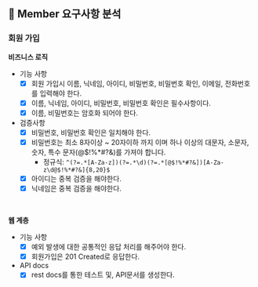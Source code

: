 
## 📌 Member 요구사항 분석

### 회원 가입

**비즈니스 로직**
- 기능 사항
  - [x] 회원 가입시 이름, 닉네임, 아이디, 비밀번호, 비밀번호 확인, 이메일, 전화번호를 입력해야 한다.
  - [x] 이름, 닉네임, 아이디, 비밀번호, 비밀번호 확인은 필수사항이다.
  - [x] 이름, 비밀번호는 암호화 되어야 한다.

- 검증사항
  - [x] 비밀번호, 비밀번호 확인은 일치해야 한다.
  - [x] 비밀번호는 최소 8자이상 ~ 20자이하 까지 이며 하나 이상의 대문자, 소문자, 숫자, 특수 문자(@$!%*#?&)를 가져야 합니다.
    - 정규식: `^(?=.*[A-Za-z])(?=.*\d)(?=.*[@$!%*#?&])[A-Za-z\d@$!%*#?&]{8,20}$`
  - [x] 아이디는 중복 검증을 해야한다.
  - [x] 닉네임은 중복 검증을 해야한다.

<br>

**웹 계층**
- 기능 사항
  - [x] 예외 발생에 대한 공통적인 응답 처리를 해주어야 한다.
  - [x] 회원가입은 201 Created로 응답한다.
- API docs
  - [x] rest docs를 통한 테스트 및, API문서를 생성한다.